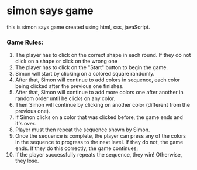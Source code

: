# simon says game

this is simon says game created using html, css, javaScript. 

### Game Rules:
1. The player has to click on the correct shape in each round. If they do not click on a shape or click on the wrong one
1. The player has to click on the "Start" button to begin the game.
2. Simon will start by clicking on a colored square randomly.
3. After that, Simon will continue to add colors in sequence, each color being clicked after the previous one finishes.
3. After that, Simon will continue to add more colors one after another in random order until he clicks on any color.
3. Then Simon will continue by clicking on another color (different from the previous one).
4. If Simon clicks on a color that was clicked before, the game ends and it's over.
5. Player must then repeat the sequence shown by Simon.
6. Once the sequence is complete, the player can press any of the colors in the sequence to progress to the next level. If they do not, the game ends. If they do this correctly, the game continues;
6. If the player successfully repeats the sequence, they win! Otherwise, they lose.